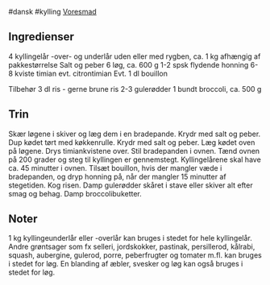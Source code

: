 #dansk #kylling
[Voresmad](https://voresmad.dk/opskrifter/ovnbagte-hele-kyllingelaar-med-honning-loeg-og-timian)

## Ingredienser
4 kyllingelår -over- og underlår uden eller med rygben, ca. 1 kg afhængig af pakkestørrelse
Salt og peber
6 løg, ca. 600 g 
1-2 spsk flydende honning
6-8 kviste timian evt. citrontimian
Evt. 1 dl bouillon

Tilbehør
3 dl ris - gerne brune ris
2-3 gulerødder
1 bundt broccoli, ca. 500 g

## Trin
Skær løgene i skiver og læg dem i en bradepande. Krydr med salt og peber.
Dup kødet tørt med køkkenrulle. Krydr med salt og peber. Læg kødet oven på løgene.
Drys timiankvistene over.
Stil bradepanden i ovnen. Tænd ovnen på 200 grader og steg til kyllingen er gennemstegt. Kyllingelårene skal have ca. 45 minutter i ovnen. Tilsæt bouillon, hvis der mangler væde i bradepanden, og dryp honning på, når der mangler 15 minutter af stegetiden.
Kog risen.
Damp gulerødder skåret i stave eller skiver alt efter smag og behag.
Damp broccolibuketter.

## Noter
1 kg kyllingeunderlår eller -overlår kan bruges i stedet for hele kyllingelår.
Andre grøntsager som fx selleri, jordskokker, pastinak, persillerod, kålrabi, squash, aubergine, gulerod, porre, peberfrugter og tomater m.fl. kan bruges i stedet for løg.
En blanding af æbler, svesker og løg kan også bruges i stedet for løg.